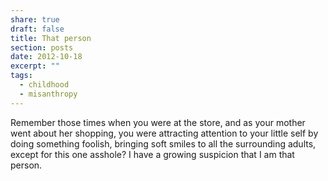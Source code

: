 ```yaml
---
share: true
draft: false
title: That person
section: posts
date: 2012-10-18
excerpt: ""
tags:
  - childhood
  - misanthropy
---
```


Remember those times when you were at the store, and as your mother went about her shopping, you were attracting attention to your little self by doing something foolish, bringing soft smiles to all the surrounding adults, except for this one asshole? I have a growing suspicion that I am that person.